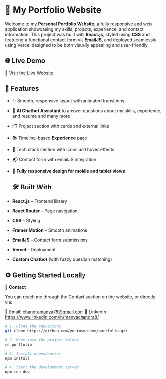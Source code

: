 # 💼 My Portfolio Website

Welcome to my **Personal Portfolio Website**, a fully responsive and web application showcasing my skills, projects, experience, and contact information. This project was built with **React.js**, styled using **CSS** and featuring a functional contact form via **EmailJS**, and deployed seamlessly using Vercel designed to be both visually appealing and user-friendly.

## 🌐 Live Demo

🔗 [Visit the Live Website](https://my-portfolio-manyachandras-projects.vercel.app/home)

## 🚀 Features

- ✨ Smooth, responsive layout with animated transitions
- 🤖 **AI Chatbot Assistant** to answer questions about my skills, experience, and resume and many more  
- 🗂️ Project section with cards and external links
- 📚 Timeline-based **Experience** page
- 💼 Tech stack section with icons and hover effects
- 📬 Contact form with emailJS integration
- 📱 **Fully responsive design for mobile and tablet views** 

  ## 🛠️ Built With

- **React.js** – Frontend library  
- **React Router** – Page navigation  
- **CSS** – Styling  
- **Framer Motion** – Smooth animations  
- **EmailJS** – Contact form submissions  
- **Vercel** – Deployment  
- **Custom Chatbot** (with fuzzy question matching)

## ⚙️ Getting Started Locally

**📩 Contact**

You can reach me through the Contact section on the website, or directly via:

📧 Email: chandramanya78@gmail.com
💼 LinkedIn : https://www.linkedin.com/in/manyachandra8/


```bash
# 1. Clone the repository
git clone https://github.com/yourusername/portfolio.git

# 2. Move into the project folder
cd portfolio

# 3. Install dependencies
npm install

# 4. Start the development server
npm run dev



